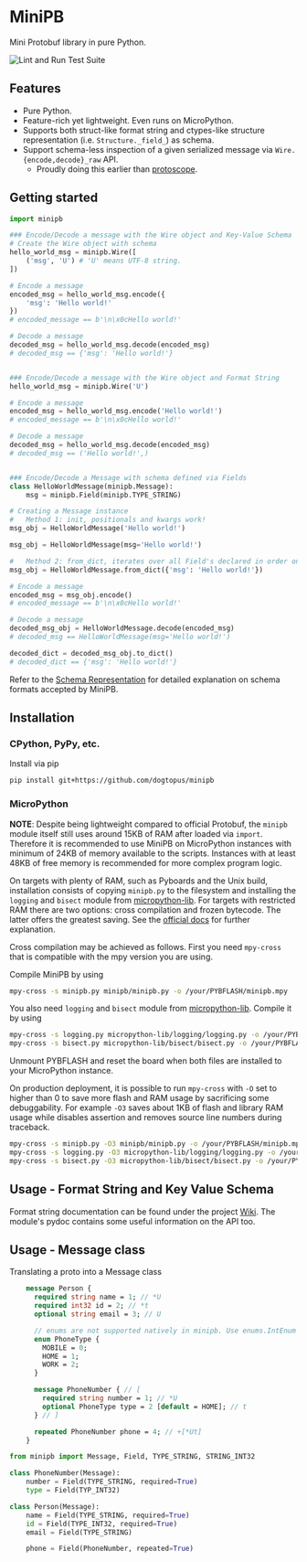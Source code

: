 # MiniPB

Mini Protobuf library in pure Python.

![Lint and Run Test Suite](https://github.com/dogtopus/minipb/workflows/Lint%20and%20Run%20Test%20Suite/badge.svg)

## Features

- Pure Python.
- Feature-rich yet lightweight. Even runs on MicroPython.
- Supports both struct-like format string and ctypes-like structure representation (i.e. `Structure._field_`) as schema.
- Support schema-less inspection of a given serialized message via `Wire.{encode,decode}_raw` API.
  - Proudly doing this earlier than [protoscope](https://github.com/protocolbuffers/protoscope).

## Getting started

```python
import minipb

### Encode/Decode a message with the Wire object and Key-Value Schema
# Create the Wire object with schema
hello_world_msg = minipb.Wire([
    ('msg', 'U') # 'U' means UTF-8 string.
])

# Encode a message
encoded_msg = hello_world_msg.encode({
    'msg': 'Hello world!'
})
# encoded_message == b'\n\x0cHello world!'

# Decode a message
decoded_msg = hello_world_msg.decode(encoded_msg)
# decoded_msg == {'msg': 'Hello world!'}


### Encode/Decode a message with the Wire object and Format String
hello_world_msg = minipb.Wire('U')

# Encode a message
encoded_msg = hello_world_msg.encode('Hello world!')
# encoded_message == b'\n\x0cHello world!'

# Decode a message
decoded_msg = hello_world_msg.decode(encoded_msg)
# decoded_msg == ('Hello world!',)


### Encode/Decode a Message with schema defined via Fields
class HelloWorldMessage(minipb.Message):
    msg = minipb.Field(minipb.TYPE_STRING)

# Creating a Message instance
#   Method 1: init, positionals and kwargs work!
msg_obj = HelloWorldMessage('Hello world!')

msg_obj = HelloWorldMessage(msg='Hello world!')

#   Method 2: from_dict, iterates over all Field's declared in order on the class
msg_obj = HelloWorldMessage.from_dict({'msg': 'Hello world!'})

# Encode a message
encoded_msg = msg_obj.encode()
# encoded_message == b'\n\x0cHello world!'

# Decode a message
decoded_msg_obj = HelloWorldMessage.decode(encoded_msg)
# decoded_msg == HelloWorldMessage(msg='Hello world!')

decoded_dict = decoded_msg_obj.to_dict()
# decoded_dict == {'msg': 'Hello world!'}

```

Refer to the [Schema Representation][schema] for detailed explanation on schema formats accepted by MiniPB.

## Installation

### CPython, PyPy, etc.

Install via pip

```sh
pip install git+https://github.com/dogtopus/minipb
```

### MicroPython

**NOTE**: Despite being lightweight compared to official Protobuf, the `minipb` module itself still uses around 15KB of RAM after loaded via `import`. Therefore it is recommended to use MiniPB on MicroPython instances with minimum of 24KB of memory available to the scripts. Instances with at least 48KB of free memory is recommended for more complex program logic.

On targets with plenty of RAM, such as Pyboards and the Unix build, installation consists of copying `minipb.py` to the filesystem and installing the `logging` and `bisect` module from [micropython-lib][mpylib]. For targets with restricted RAM there are two options: cross compilation and frozen bytecode. The latter offers the greatest saving. See the [official docs][mpydoc] for further explanation.

Cross compilation may be achieved as follows. First you need `mpy-cross` that is compatible with the mpy version you are using.

Compile MiniPB by using

```sh
mpy-cross -s minipb.py minipb/minipb.py -o /your/PYBFLASH/minipb.mpy
```

You also need `logging` and `bisect` module from [micropython-lib][mpylib]. Compile it by using

```sh
mpy-cross -s logging.py micropython-lib/logging/logging.py -o /your/PYBFLASH/logging.mpy
mpy-cross -s bisect.py micropython-lib/bisect/bisect.py -o /your/PYBFLASH/bisect.mpy
```

Unmount PYBFLASH and reset the board when both files are installed to your MicroPython instance.

On production deployment, it is possible to run `mpy-cross` with `-O` set to higher than 0 to save more flash and RAM usage by sacrificing some debuggability. For example `-O3` saves about 1KB of flash and library RAM usage while disables assertion and removes source line numbers during traceback.

```sh
mpy-cross -s minipb.py -O3 minipb/minipb.py -o /your/PYBFLASH/minipb.mpy
mpy-cross -s logging.py -O3 micropython-lib/logging/logging.py -o /your/PYBFLASH/logging.mpy
mpy-cross -s bisect.py -O3 micropython-lib/bisect/bisect.py -o /your/PYBFLASH/bisect.mpy
```

## Usage - Format String and Key Value Schema

Format string documentation can be found under the project [Wiki][wiki]. The module's pydoc contains some useful information on the API too.

[mpylib]: https://github.com/micropython/micropython-lib
[wiki]: https://github.com/dogtopus/minipb/wiki
[schema]: https://github.com/dogtopus/minipb/wiki/Schema-Representations
[mpydoc]: http://docs.micropython.org/en/latest/reference/packages.html

## Usage - Message class
Translating a proto into a Message class
```protobuf
    message Person {
      required string name = 1; // *U
      required int32 id = 2; // *t
      optional string email = 3; // U

      // enums are not supported natively in minipb. Use enums.IntEnum with a int field instead.
      enum PhoneType {
        MOBILE = 0;
        HOME = 1;
        WORK = 2;
      }

      message PhoneNumber { // [
        required string number = 1; // *U
        optional PhoneType type = 2 [default = HOME]; // t
      } // ]

      repeated PhoneNumber phone = 4; // +[*Ut]
    }
```

```python
from minipb import Message, Field, TYPE_STRING, STRING_INT32

class PhoneNumber(Message):
    number = Field(TYPE_STRING, required=True)
    type = Field(TYP_INT32)

class Person(Message):
    name = Field(TYPE_STRING, required=True)
    id = Field(TYPE_INT32, required=True)
    email = Field(TYPE_STRING)

    phone = Field(PhoneNumber, repeated=True)
```
